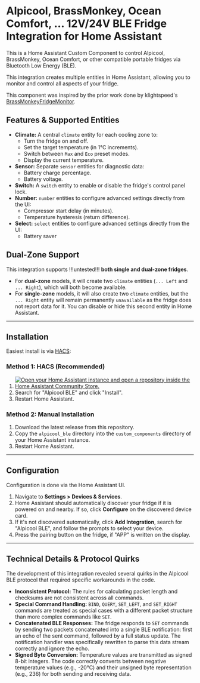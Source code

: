 # Alpicool, BrassMonkey, Ocean Comfort, ... 12V/24V BLE Fridge Integration for Home Assistant

This is a Home Assistant Custom Component to control Alpicool, BrassMonkey, Ocean Comfort, or other compatible portable fridges via Bluetooth Low Energy (BLE).

This integration creates multiple entities in Home Assistant, allowing you to monitor and control all aspects of your fridge.

This component was inspired by the prior work done by klightspeed's [BrassMonkeyFridgeMonitor](https://github.com/klightspeed/BrassMonkeyFridgeMonitor).

## Features & Supported Entities

* **Climate:** A central `climate` entity for each cooling zone to:
    * Turn the fridge on and off.
    * Set the target temperature (in 1°C increments).
    * Switch between `Max` and `Eco` preset modes.
    * Display the current temperature.
* **Sensor:** Separate `sensor` entities for diagnostic data:
    * Battery charge percentage.
    * Battery voltage.
* **Switch:** A `switch` entity to enable or disable the fridge's control panel lock.
* **Number:** `number` entities to configure advanced settings directly from the UI:
    * Compressor start delay (in minutes).
    * Temperature hysteresis (return difference).
* **Select:** `select` entities to configure advanced settings directly from the UI:
    * Battery saver

## Dual-Zone Support
This integration supports !!!untested!!! **both single and dual-zone fridges**. 

* For **dual-zone** models, it will create two `climate` entities (`... Left` and `... Right`), which will both become available.
* For **single-zone** models, it will also create two `climate` entities, but the `... Right` entity will remain permanently `unavailable` as the fridge does not report data for it. You can disable or hide this second entity in Home Assistant.

***
## Installation

Easiest install is via [HACS](https://hacs.xyz/):

### Method 1: HACS (Recommended)
1.  [![Open your Home Assistant instance and open a repository inside the Home Assistant Community Store.](https://my.home-assistant.io/badges/hacs_repository.svg)](https://my.home-assistant.io/redirect/hacs_repository/?owner=Gruni22&repository=https%3A%2F%2Fgithub.com%2FGruni22%2Falpicool_ha_ble&category=integration)
4.  Search for "Alpicool BLE" and click "Install".
5.  Restart Home Assistant.

### Method 2: Manual Installation
1.  Download the latest release from this repository.
2.  Copy the `alpicool_ble` directory into the `custom_components` directory of your Home Assistant instance.
3.  Restart Home Assistant.

***
## Configuration

Configuration is done via the Home Assistant UI.

1.  Navigate to **Settings > Devices & Services**.
2.  Home Assistant should automatically discover your fridge if it is powered on and nearby. If so, click **Configure** on the discovered device card.
3.  If it's not discovered automatically, click **Add Integration**, search for "Alpicool BLE", and follow the prompts to select your device.
4.  Press the pairing button on the fridge, if "APP" is written on the display.

***
## Technical Details & Protocol Quirks

The development of this integration revealed several quirks in the Alpicool BLE protocol that required specific workarounds in the code.

* **Inconsistent Protocol:** The rules for calculating packet length and checksums are not consistent across all commands.
* **Special Command Handling:** `BIND`, `QUERY`, `SET_LEFT`, and `SET_RIGHT` commands are treated as special cases with a different packet structure than more complex commands like `SET`.
* **Concatenated BLE Responses:** The fridge responds to `SET` commands by sending two packets concatenated into a single BLE notification: first an echo of the sent command, followed by a full status update. The notification handler was specifically rewritten to parse this data stream correctly and ignore the echo.
* **Signed Byte Conversion:** Temperature values are transmitted as signed 8-bit integers. The code correctly converts between negative temperature values (e.g., -20°C) and their unsigned byte representation (e.g., 236) for both sending and receiving data.